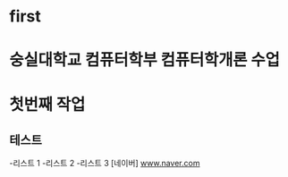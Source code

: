 # first
# 숭실대학교 컴퓨터학부 컴퓨터학개론 수업
첫번째 작업
===========
테스트
------
-리스트 1
-리스트 2
-리스트 3
[네이버] www.naver.com

